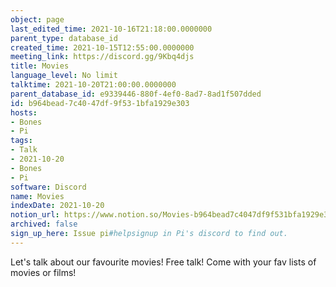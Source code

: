 ```yaml
---
object: page
last_edited_time: 2021-10-16T21:18:00.0000000
parent_type: database_id
created_time: 2021-10-15T12:55:00.0000000
meeting_link: https://discord.gg/9Kbq4djs
title: Movies
language_level: No limit
talktime: 2021-10-20T21:00:00.0000000
parent_database_id: e9339446-880f-4ef0-8ad7-8ad1f507dded
id: b964bead-7c40-47df-9f53-1bfa1929e303
hosts:
- Bones
- Pi
tags:
- Talk
- 2021-10-20
- Bones
- Pi
software: Discord
name: Movies
indexDate: 2021-10-20
notion_url: https://www.notion.so/Movies-b964bead7c4047df9f531bfa1929e303
archived: false
sign_up_here: Issue pi#helpsignup in Pi's discord to find out.
---
```


Let's talk about our favourite movies!
Free talk! Come with your fav lists of movies or films!


